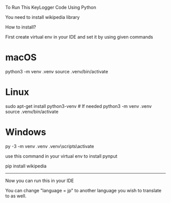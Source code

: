 To Run This KeyLogger Code Using Python

You need to install wikipedia library

How to install?

First create virtual env in your IDE and set it by using given commands

# macOS 
python3 -m venv .venv
source .venv/bin/activate


# Linux
sudo apt-get install python3-venv    # If needed
python3 -m venv .venv
source .venv/bin/activate

# Windows
py -3 -m venv .venv
.venv\scripts\activate

use this command in your virtual env to install pynput

pip install wikipedia

-------
Now you can run this in your IDE

You can change "language = jp" to another language you wish to translate to as well.



